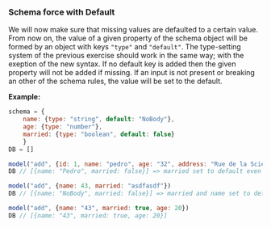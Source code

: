 ### Schema force with Default

We will now make sure that missing values are defaulted to a certain value. From now on, the value of a given property of the schema object will be formed by an object with keys ```"type"``` and ```"default"```. The type-setting system of the previous exercise should work in the same way; with the exeption of the new syntax. If no default key is added then the given property will not be added if missing. If an input is not present or breaking an other of the schema rules, the value will be set to the default.

**Example:**

```jsx
schema = {
    name: {type: "string", default: "NoBody"},
    age: {type: "number"},
    married: {type: "boolean", default: false}
    }
DB = []

model("add", {id: 1, name: "pedro", age: "32", address: "Rue de la Science 23, Brussels")
DB // [{name: "Pedro", married: false}] => married set to default even if missing

model("add", {name: 43, married: "asdfasdf"})
DB // [{name: "NoBody", married: false}] => married and name set to default even wrong type

model("add", {name: "43", married: true, age: 20})
DB // [{name: "43", married: true, age: 20}]


```